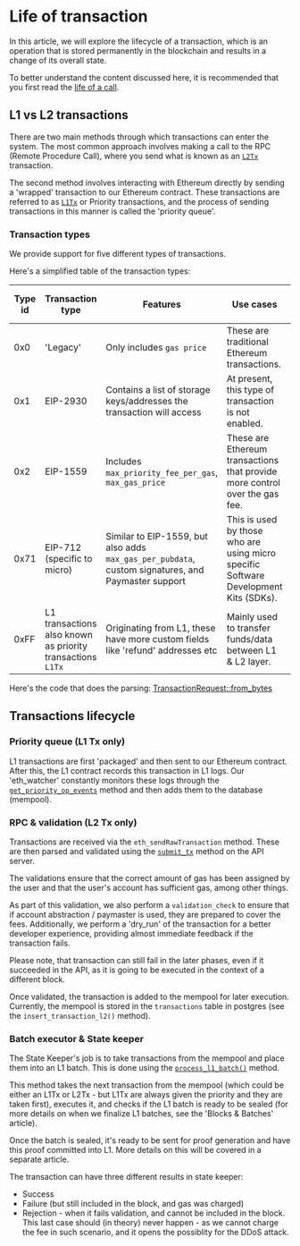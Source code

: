 # Life of transaction

In this article, we will explore the lifecycle of a transaction, which is an operation that is stored permanently in the
blockchain and results in a change of its overall state.

To better understand the content discussed here, it is recommended that you first read the [life of a
call][life_of_call].

## L1 vs L2 transactions

There are two main methods through which transactions can enter the system. The most common approach involves making a
call to the RPC (Remote Procedure Call), where you send what is known as an [`L2Tx`][l2_tx] transaction.

The second method involves interacting with Ethereum directly by sending a 'wrapped' transaction to our Ethereum
contract. These transactions are referred to as [`L1Tx`][l1_tx] or Priority transactions, and the process of sending
transactions in this manner is called the 'priority queue'.

### Transaction types

We provide support for five different types of transactions.

Here's a simplified table of the transaction types:

| Type id | Transaction type                                           | Features                                                                                           | Use cases                                                                             | % of transactions (mainnet/testnet) |
| ------- | ---------------------------------------------------------- | -------------------------------------------------------------------------------------------------- | ------------------------------------------------------------------------------------- | ----------------------------------- |
| 0x0     | 'Legacy'                                                   | Only includes `gas price`                                                                          | These are traditional Ethereum transactions.                                          | 60% / 82%                           |
| 0x1     | EIP-2930                                                   | Contains a list of storage keys/addresses the transaction will access                              | At present, this type of transaction is not enabled.                                  |
| 0x2     | EIP-1559                                                   | Includes `max_priority_fee_per_gas`, `max_gas_price`                                               | These are Ethereum transactions that provide more control over the gas fee.           | 35% / 12%                           |
| 0x71    | EIP-712 (specific to micro)                               | Similar to EIP-1559, but also adds `max_gas_per_pubdata`, custom signatures, and Paymaster support | This is used by those who are using micro specific Software Development Kits (SDKs). | 1% / 2%                             |
| 0xFF    | L1 transactions also known as priority transactions `L1Tx` | Originating from L1, these have more custom fields like 'refund' addresses etc                     | Mainly used to transfer funds/data between L1 & L2 layer.                             | 4% / 3%                             |

Here's the code that does the parsing: [TransactionRequest::from_bytes][transaction_request_from_bytes]

## Transactions lifecycle

### Priority queue (L1 Tx only)

L1 transactions are first 'packaged' and then sent to our Ethereum contract. After this, the L1 contract records this
transaction in L1 logs. Our 'eth_watcher' constantly monitors these logs through the
[`get_priority_op_events`][get_priority_op_events] method and then adds them to the database (mempool).

### RPC & validation (L2 Tx only)

Transactions are received via the `eth_sendRawTransaction` method. These are then parsed and validated using the
[`submit_tx`][submit_tx] method on the API server.

The validations ensure that the correct amount of gas has been assigned by the user and that the user's account has
sufficient gas, among other things.

As part of this validation, we also perform a `validation_check` to ensure that if account abstraction / paymaster is
used, they are prepared to cover the fees. Additionally, we perform a 'dry_run' of the transaction for a better
developer experience, providing almost immediate feedback if the transaction fails.

Please note, that transaction can still fail in the later phases, even if it succeeded in the API, as it is going to be
executed in the context of a different block.

Once validated, the transaction is added to the mempool for later execution. Currently, the mempool is stored in the
`transactions` table in postgres (see the `insert_transaction_l2()` method).

### Batch executor & State keeper

The State Keeper's job is to take transactions from the mempool and place them into an L1 batch. This is done using the
[`process_l1_batch()`][process_l1_batch] method.

This method takes the next transaction from the mempool (which could be either an L1Tx or L2Tx - but L1Tx are always
given the priority and they are taken first), executes it, and checks if the L1 batch is ready to be sealed (for more
details on when we finalize L1 batches, see the 'Blocks & Batches' article).

Once the batch is sealed, it's ready to be sent for proof generation and have this proof committed into L1. More details
on this will be covered in a separate article.

The transaction can have three different results in state keeper:

- Success
- Failure (but still included in the block, and gas was charged)
- Rejection - when it fails validation, and cannot be included in the block. This last case should (in theory) never
  happen - as we cannot charge the fee in such scenario, and it opens the possiblity for the DDoS attack.

[transaction_request_from_bytes]:
  https://github.com/ZKAmoeba-Micro/micro/blob/main/core/lib/types/src/transaction_request.rs#L196
  'transaction request from bytes'
[get_priority_op_events]:
  https://github.com/ZKAmoeba-Micro/micro/blob/main/core/lib/micro_core/src/eth_watch/client.rs
  'get priority op events'
[l1_tx]: https://github.com/ZKAmoeba-Micro/micro/blob/main/core/lib/types/src/l1/mod.rs#L183 'l1 tx'
[l2_tx]: https://github.com/ZKAmoeba-Micro/micro/blob/main/core/lib/types/src/l2/mod.rs#L140 'l2 tx'
[submit_tx]:
  https://github.com/ZKAmoeba-Micro/micro/blob/main/core/lib/micro_core/src/api_server/tx_sender/mod.rs#L309
  'submit tx'
[process_l1_batch]:
  https://github.com/ZKAmoeba-Micro/micro/blob/main/core/lib/micro_core/src/state_keeper/keeper.rs#L257
  'process l1 batch'
[life_of_call]: how_call_works.md 'life of call'

